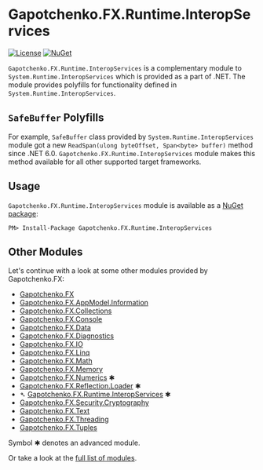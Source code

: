 ﻿# Gapotchenko.FX.Runtime.InteropServices

<!--
<docmeta>
	<complexity>advanced</complexity>
</docmeta>
-->

[![License](https://img.shields.io/badge/license-MIT-green.svg)](../../../../../LICENSE)
[![NuGet](https://img.shields.io/nuget/v/Gapotchenko.FX.Runtime.InteropServices.svg)](https://www.nuget.org/packages/Gapotchenko.FX.Runtime.InteropServices)

`Gapotchenko.FX.Runtime.InteropServices` is a complementary module to `System.Runtime.InteropServices` which is provided as a part of .NET.
The module provides polyfills for functionality defined in `System.Runtime.InteropServices`.

## `SafeBuffer` Polyfills

For example, `SafeBuffer` class provided by `System.Runtime.InteropServices` module got a new `ReadSpan(ulong byteOffset, Span<byte> buffer)` method since .NET 6.0.
`Gapotchenko.FX.Runtime.InteropServices` module makes this method available for all other supported target frameworks.

## Usage

`Gapotchenko.FX.Runtime.InteropServices` module is available as a [NuGet package](https://nuget.org/packages/Gapotchenko.FX.Runtime.InteropServices):

```
PM> Install-Package Gapotchenko.FX.Runtime.InteropServices
```

## Other Modules

Let's continue with a look at some other modules provided by Gapotchenko.FX:

- [Gapotchenko.FX](../../Gapotchenko.FX#readme)
- [Gapotchenko.FX.AppModel.Information](../../AppModel/Gapotchenko.FX.AppModel.Information#readme)
- [Gapotchenko.FX.Collections](../../Gapotchenko.FX.Collections#readme)
- [Gapotchenko.FX.Console](../../Gapotchenko.FX.Console#readme)
- [Gapotchenko.FX.Data](../../Data/Encoding/Gapotchenko.FX.Data.Encoding#readme)
- [Gapotchenko.FX.Diagnostics](../../Diagnostics/Gapotchenko.FX.Diagnostics.CommandLine#readme)
- [Gapotchenko.FX.IO](../../Gapotchenko.FX.IO#readme)
- [Gapotchenko.FX.Linq](../../Linq/Gapotchenko.FX.Linq#readme)
- [Gapotchenko.FX.Math](../../Math/Gapotchenko.FX.Math#readme)
- [Gapotchenko.FX.Memory](../../Gapotchenko.FX.Memory#readme)
- [Gapotchenko.FX.Numerics](../../Gapotchenko.FX.Numerics#readme) ✱
- [Gapotchenko.FX.Reflection.Loader](../../Reflection/Gapotchenko.FX.Reflection.Loader#readme) ✱
- &#x27B4; [Gapotchenko.FX.Runtime.InteropServices](.#readme) ✱
- [Gapotchenko.FX.Security.Cryptography](../../Security/Gapotchenko.FX.Security.Cryptography#readme)
- [Gapotchenko.FX.Text](../../Gapotchenko.FX.Text#readme)
- [Gapotchenko.FX.Threading](../../Gapotchenko.FX.Threading#readme)
- [Gapotchenko.FX.Tuples](../../Gapotchenko.FX.Tuples#readme)

Symbol ✱ denotes an advanced module.

Or take a look at the [full list of modules](../../../..#readme).
